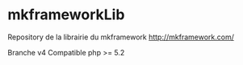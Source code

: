 # mkframeworkLib
Repository de la librairie du mkframework http://mkframework.com/

Branche v4
Compatible php >= 5.2